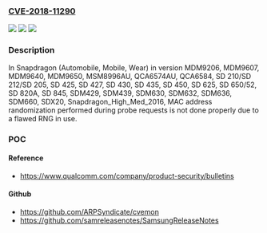 ### [CVE-2018-11290](https://cve.mitre.org/cgi-bin/cvename.cgi?name=CVE-2018-11290)
![](https://img.shields.io/static/v1?label=Product&message=Snapdragon%20Automobile%2C%20Snapdragon%20Mobile%2C%20Snapdragon%20Wear&color=blue)
![](https://img.shields.io/static/v1?label=Version&message=n%2Fa&color=blue)
![](https://img.shields.io/static/v1?label=Vulnerability&message=Cryptographic%20Issues%20in%20WLAN&color=brighgreen)

### Description

In Snapdragon (Automobile, Mobile, Wear) in version MDM9206, MDM9607, MDM9640, MDM9650, MSM8996AU, QCA6574AU, QCA6584, SD 210/SD 212/SD 205, SD 425, SD 427, SD 430, SD 435, SD 450, SD 625, SD 650/52, SD 820A, SD 845, SDM429, SDM439, SDM630, SDM632, SDM636, SDM660, SDX20, Snapdragon_High_Med_2016, MAC address randomization performed during probe requests is not done properly due to a flawed RNG in use.

### POC

#### Reference
- https://www.qualcomm.com/company/product-security/bulletins

#### Github
- https://github.com/ARPSyndicate/cvemon
- https://github.com/samreleasenotes/SamsungReleaseNotes

